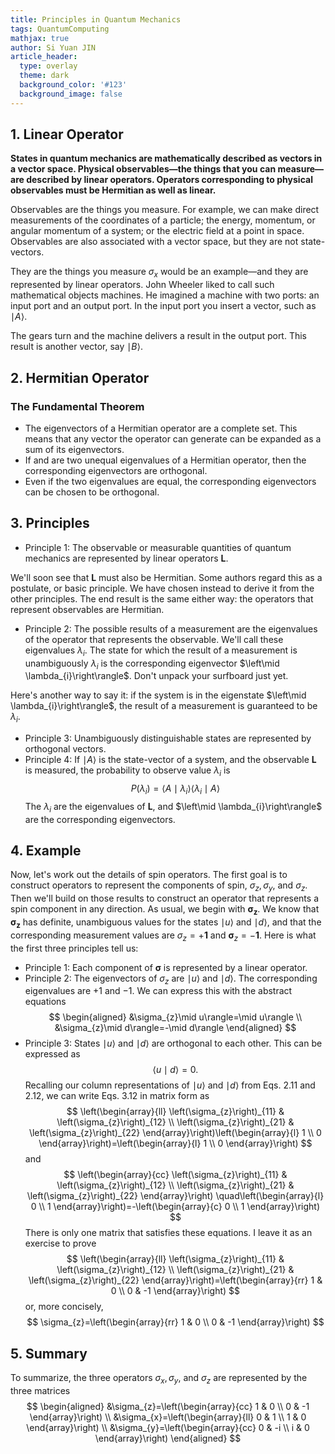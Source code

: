 ```yaml
---
title: Principles in Quantum Mechanics
tags: QuantumComputing
mathjax: true
author: Si Yuan JIN
article_header:
  type: overlay
  theme: dark
  background_color: '#123'
  background_image: false
---
```


## 1. Linear Operator

**States in quantum mechanics are mathematically described as vectors in a vector space. Physical observables—the things that you can measure—are described by linear operators. Operators corresponding to physical observables must be Hermitian as well as linear.**

Observables are the things you measure. For example, we can make direct measurements of the coordinates of a particle; the energy, momentum, or angular momentum of a system; or the electric field at a point in space. Observables are also associated with a vector space, but they are not state- vectors.

They are the things you measure $\sigma_{x}$ would be an example—and
they are represented by linear operators. John Wheeler liked to call such mathematical objects machines. He imagined a machine with two ports: an input port and an output port. In the input port you insert a vector, such as $\mid A \rangle$.

The gears turn and the machine delivers a result in the output port. This result is another vector, say $\mid B \rangle$.


## 2. Hermitian Operator
### The Fundamental Theorem
 - The eigenvectors of a Hermitian operator are a complete set. This means that any vector the operator can generate can be expanded as a sum of its eigenvectors.
 - If and are two unequal eigenvalues of a Hermitian operator, then the corresponding eigenvectors are orthogonal.
 - Even if the two eigenvalues are equal, the corresponding eigenvectors can be chosen to be orthogonal.


## 3. Principles
- Principle 1: The observable or measurable quantities of quantum mechanics are represented by linear operators $\mathbf{L}$.

We'll soon see that $\mathbf{L}$ must also be Hermitian. Some authors regard this as a postulate, or basic principle. We have chosen instead to derive it from the other principles. The end result is the same either way: the operators that represent observables are Hermitian.
- Principle 2: The possible results of a measurement are the eigenvalues of the operator that represents the observable. We'll call these eigenvalues $\lambda_{i}$. The state for which the result of a measurement is unambiguously $\lambda_{i}$ is the corresponding eigenvector $\left\mid \lambda_{i}\right\rangle$. Don't unpack your surfboard just yet.

Here's another way to say it: if the system is in the eigenstate $\left\mid \lambda_{i}\right\rangle$, the result of a measurement is guaranteed to be $\lambda_{i}$.
- Principle 3: Unambiguously distinguishable states are represented by orthogonal vectors.
- Principle 4: If $\mid A\rangle$ is the state-vector of a system, and the observable $\mathbf{L}$ is measured, the probability to observe value $\lambda_{i}$ is
$$
P\left(\lambda_{i}\right)=\left\langle A \mid \lambda_{i}\right\rangle\left\langle\lambda_{i} \mid A\right\rangle
$$
The $\lambda_{i}$ are the eigenvalues of $\mathbf{L}$, and $\left\mid \lambda_{i}\right\rangle$ are the corresponding eigenvectors.


## 4. Example

Now, let's work out the details of spin operators. The first goal is to construct operators to represent the components of spin, $\sigma_{z}, \sigma_{y}$, and $\sigma_{z}$. Then we'll build on those results to construct an operator that represents a spin component in any direction. As usual, we begin with $\boldsymbol{\sigma}_{\boldsymbol{z}}$. We know that $\boldsymbol{\sigma}_{\boldsymbol{z}}$ has
definite, unambiguous values for the states $\mid u\rangle$ and $\mid d\rangle$, and that the corresponding measurement values are $\sigma_{z}=+\mathbf{1}$ and $\boldsymbol{\sigma}_{z}=-\mathbf{1}$. Here is what the first three principles tell us:
- Principle 1: Each component of $\boldsymbol{\sigma}$ is represented by a linear operator.
- Principle 2: The eigenvectors of $\sigma_{z}$ are $\mid u\rangle$ and $\mid d\rangle$. The corresponding eigenvalues are $+1$ and $-1$. We can express this with the abstract equations
$$
\begin{aligned}
&\sigma_{z}\mid u\rangle=\mid u\rangle \\
&\sigma_{z}\mid d\rangle=-\mid d\rangle
\end{aligned}
$$
- Principle 3: States $\mid u\rangle$ and $\mid d\rangle$ are orthogonal to each other. This can be expressed as
$$
\langle u \mid d\rangle=0 .
$$
Recalling our column representations of $\mid u\rangle$ and $\mid d\rangle$ from Eqs. $2.11$ and $2.12$, we can write Eqs. $3.12$ in matrix form as
$$
\left(\begin{array}{ll}
\left(\sigma_{z}\right)_{11} & \left(\sigma_{z}\right)_{12} \\
\left(\sigma_{z}\right)_{21} & \left(\sigma_{z}\right)_{22}
\end{array}\right)\left(\begin{array}{l}
1 \\
0
\end{array}\right)=\left(\begin{array}{l}
1 \\
0
\end{array}\right)
$$
and
$$
\left(\begin{array}{cc}
\left(\sigma_{z}\right)_{11} & \left(\sigma_{z}\right)_{12} \\
\left(\sigma_{z}\right)_{21} & \left(\sigma_{z}\right)_{22}
\end{array}\right) \quad\left(\begin{array}{l}
0 \\
1
\end{array}\right)=-\left(\begin{array}{c}
0 \\
1
\end{array}\right)
$$
There is only one matrix that satisfies these equations. I leave it as an exercise to prove
$$
\left(\begin{array}{ll}
\left(\sigma_{z}\right)_{11} & \left(\sigma_{z}\right)_{12} \\
\left(\sigma_{z}\right)_{21} & \left(\sigma_{z}\right)_{22}
\end{array}\right)=\left(\begin{array}{rr}
1 & 0 \\
0 & -1
\end{array}\right)
$$
or, more concisely,
$$
\sigma_{z}=\left(\begin{array}{rr}
1 & 0 \\
0 & -1
\end{array}\right)
$$


## 5. Summary

To summarize, the three operators $\sigma_{x}, \sigma_{y}$, and $\sigma_{z}$ are represented by the three matrices
$$
\begin{aligned}
&\sigma_{z}=\left(\begin{array}{cc}
1 & 0 \\
0 & -1
\end{array}\right) \\
&\sigma_{x}=\left(\begin{array}{ll}
0 & 1 \\
1 & 0
\end{array}\right) \\
&\sigma_{y}=\left(\begin{array}{cc}
0 & -i \\
i & 0
\end{array}\right)
\end{aligned}
$$